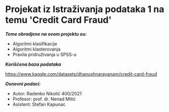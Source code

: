 # Projekat iz Istraživanja podataka 1 na temu       'Credit Card Fraud'

__*Teme obradjene na ovom projektu su:*__

- Algoritmi klasifikacije 
- Algoritmi klasterovanja 
- Pravila pridruživanja u SPSS-u 

__*Korišćena baza podataka*__

https://www.kaggle.com/datasets/dhanushnarayananr/credit-card-fraud


__*Osnovni podaci:*__

- Autor: Radenko Nikolić 400/2021
- Profesor: prof. dr. Nenad Mitić
- Asistent: Stefan Kapunac

